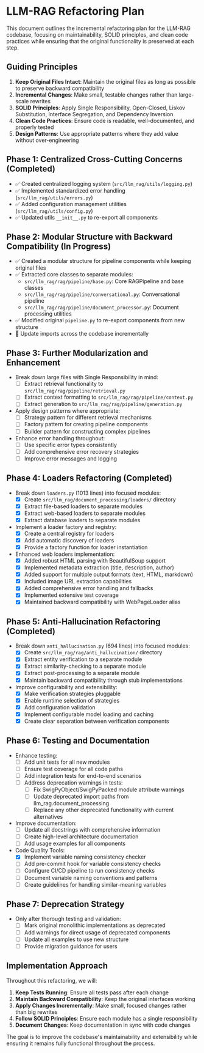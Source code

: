 # LLM-RAG Refactoring Plan

This document outlines the incremental refactoring plan for the LLM-RAG codebase, focusing on maintainability, SOLID principles, and clean code practices while ensuring that the original functionality is preserved at each step.

## Guiding Principles

1. **Keep Original Files Intact**: Maintain the original files as long as possible to preserve backward compatibility
2. **Incremental Changes**: Make small, testable changes rather than large-scale rewrites
3. **SOLID Principles**: Apply Single Responsibility, Open-Closed, Liskov Substitution, Interface Segregation, and Dependency Inversion
4. **Clean Code Practices**: Ensure code is readable, well-documented, and properly tested
5. **Design Patterns**: Use appropriate patterns where they add value without over-engineering

## Phase 1: Centralized Cross-Cutting Concerns (Completed)

- ✅ Created centralized logging system (`src/llm_rag/utils/logging.py`)
- ✅ Implemented standardized error handling (`src/llm_rag/utils/errors.py`)
- ✅ Added configuration management utilities (`src/llm_rag/utils/config.py`)
- ✅ Updated utils `__init__.py` to re-export all components

## Phase 2: Modular Structure with Backward Compatibility (In Progress)

- ✅ Created a modular structure for pipeline components while keeping original files
- ✅ Extracted core classes to separate modules:
  - `src/llm_rag/rag/pipeline/base.py`: Core RAGPipeline and base classes
  - `src/llm_rag/rag/pipeline/conversational.py`: Conversational pipeline
  - `src/llm_rag/rag/pipeline/document_processor.py`: Document processing utilities
- ✅ Modified original `pipeline.py` to re-export components from new structure
- 🔄 Update imports across the codebase incrementally

## Phase 3: Further Modularization and Enhancement

- Break down large files with Single Responsibility in mind:
  - [ ] Extract retrieval functionality to `src/llm_rag/rag/pipeline/retrieval.py`
  - [ ] Extract context formatting to `src/llm_rag/rag/pipeline/context.py`
  - [ ] Extract generation to `src/llm_rag/rag/pipeline/generation.py`
- Apply design patterns where appropriate:
  - [ ] Strategy pattern for different retrieval mechanisms
  - [ ] Factory pattern for creating pipeline components
  - [ ] Builder pattern for constructing complex pipelines
- Enhance error handling throughout:
  - [ ] Use specific error types consistently
  - [ ] Add comprehensive error recovery strategies
  - [ ] Improve error messages and logging

## Phase 4: Loaders Refactoring (Completed)

- Break down `loaders.py` (1013 lines) into focused modules:
  - [x] Create `src/llm_rag/document_processing/loaders/` directory
  - [x] Extract file-based loaders to separate modules
  - [x] Extract web-based loaders to separate modules
  - [x] Extract database loaders to separate modules
- Implement a loader factory and registry:
  - [x] Create a central registry for loaders
  - [x] Add automatic discovery of loaders
  - [x] Provide a factory function for loader instantiation
- Enhanced web loaders implementation:
  - [x] Added robust HTML parsing with BeautifulSoup support
  - [x] Implemented metadata extraction (title, description, author)
  - [x] Added support for multiple output formats (text, HTML, markdown)
  - [x] Included image URL extraction capabilities
  - [x] Added comprehensive error handling and fallbacks
  - [x] Implemented extensive test coverage
  - [x] Maintained backward compatibility with WebPageLoader alias

## Phase 5: Anti-Hallucination Refactoring (Completed)

- Break down `anti_hallucination.py` (694 lines) into focused modules:
  - [x] Create `src/llm_rag/rag/anti_hallucination/` directory
  - [x] Extract entity verification to a separate module
  - [x] Extract similarity-checking to a separate module
  - [x] Extract post-processing to a separate module
  - [x] Maintain backward compatibility through stub implementations
- Improve configurability and extensibility:
  - [x] Make verification strategies pluggable
  - [x] Enable runtime selection of strategies
  - [x] Add configuration validation
  - [x] Implement configurable model loading and caching
  - [x] Create clear separation between verification components

## Phase 6: Testing and Documentation

- Enhance testing:
  - [ ] Add unit tests for all new modules
  - [ ] Ensure test coverage for all code paths
  - [ ] Add integration tests for end-to-end scenarios
  - [ ] Address deprecation warnings in tests:
    - [ ] Fix SwigPyObject/SwigPyPacked module attribute warnings
    - [ ] Update deprecated import paths from llm_rag.document_processing
    - [ ] Replace any other deprecated functionality with current alternatives
- Improve documentation:
  - [ ] Update all docstrings with comprehensive information
  - [ ] Create high-level architecture documentation
  - [ ] Add usage examples for all components
- Code Quality Tools:
  - [x] Implement variable naming consistency checker
  - [ ] Add pre-commit hook for variable consistency checks
  - [ ] Configure CI/CD pipeline to run consistency checks
  - [ ] Document variable naming conventions and patterns
  - [ ] Create guidelines for handling similar-meaning variables

## Phase 7: Deprecation Strategy

- Only after thorough testing and validation:
  - [ ] Mark original monolithic implementations as deprecated
  - [ ] Add warnings for direct usage of deprecated components
  - [ ] Update all examples to use new structure
  - [ ] Provide migration guidance for users

## Implementation Approach

Throughout this refactoring, we will:

1. **Keep Tests Running**: Ensure all tests pass after each change
2. **Maintain Backward Compatibility**: Keep the original interfaces working
3. **Apply Changes Incrementally**: Make small, focused changes rather than big rewrites
4. **Follow SOLID Principles**: Ensure each module has a single responsibility
5. **Document Changes**: Keep documentation in sync with code changes

The goal is to improve the codebase's maintainability and extensibility while ensuring it remains fully functional throughout the process.

